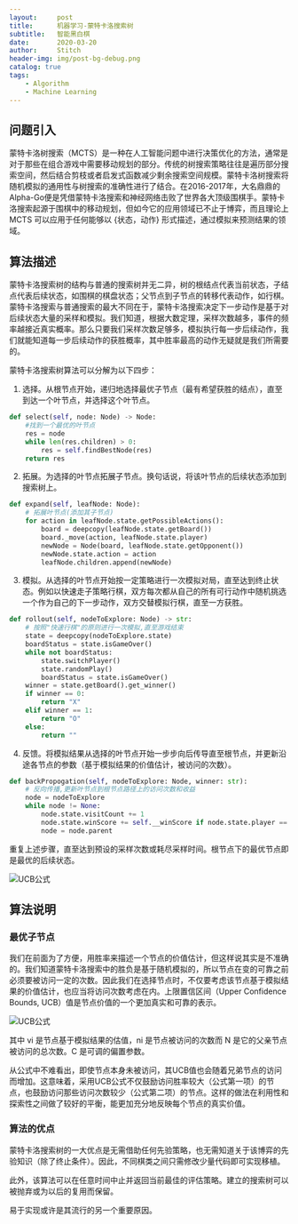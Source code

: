 ```yaml
---
layout:     post
title:      机器学习-蒙特卡洛搜索树
subtitle:   智能黑白棋
date:       2020-03-20
author:     Stitch
header-img: img/post-bg-debug.png
catalog: true
tags:
    - Algorithm
    - Machine Learning
--- 
```


## 问题引入 ##

蒙特卡洛树搜索（MCTS）是一种在人工智能问题中进行决策优化的方法，通常是对于那些在组合游戏中需要移动规划的部分。传统的树搜索策略往往是遍历部分搜索空间，然后结合剪枝或者启发式函数减少剩余搜索空间规模。蒙特卡洛树搜索将随机模拟的通用性与树搜索的准确性进行了结合。在2016-2017年，大名鼎鼎的Alpha-Go便是凭借蒙特卡洛搜索和神经网络击败了世界各大顶级围棋手。蒙特卡洛搜索起源于围棋中的移动规划，但如今它的应用领域已不止于博弈，而且理论上 MCTS 可以应用于任何能够以 {状态，动作} 形式描述，通过模拟来预测结果的领域。

## 算法描述 ##

蒙特卡洛搜索树的结构与普通的搜索树并无二异，树的根结点代表当前状态，子结点代表后续状态，如围棋的棋盘状态；父节点到子节点的转移代表动作，如行棋。蒙特卡洛搜索与普通搜索的最大不同在于，蒙特卡洛搜索决定下一步动作是基于对后续状态大量的采样和模拟。我们知道，根据大数定理，采样次数越多，事件的频率越接近真实概率。那么只要我们采样次数足够多，模拟执行每一步后续动作，我们就能知道每一步后续动作的获胜概率，其中胜率最高的动作无疑就是我们所需要的。

蒙特卡洛搜索树算法可以分解为以下四步：

1. 选择。从根节点开始，递归地选择最优子节点（最有希望获胜的结点），直至到达一个叶节点，并选择这个叶节点。
```python
def select(self, node: Node) -> Node:
    #找到一个最优的叶节点
    res = node
    while len(res.children) > 0:
        res = self.findBestNode(res)
    return res
```
2. 拓展。为选择的叶节点拓展子节点。换句话说，将该叶节点的后续状态添加到搜索树上。
```python
def expand(self, leafNode: Node):
    # 拓展叶节点(添加其子节点)
    for action in leafNode.state.getPossibleActions():
        board = deepcopy(leafNode.state.getBoard())
        board._move(action, leafNode.state.player)
        newNode = Node(board, leafNode.state.getOpponent())
        newNode.state.action = action
        leafNode.children.append(newNode)
```
3. 模拟。从选择的叶节点开始按一定策略进行一次模拟对局，直至达到终止状态。例如以快速走子策略行棋，双方每次都从自己的所有可行动作中随机挑选一个作为自己的下一步动作，双方交替模拟行棋，直至一方获胜。
```python
def rollout(self, nodeToExplore: Node) -> str:
    # 按照"快速行棋"的原则进行一次模拟,直至游戏结束
    state = deepcopy(nodeToExplore.state)
    boardStatus = state.isGameOver()
    while not boardStatus:
        state.switchPlayer()
        state.randomPlay()
        boardStatus = state.isGameOver()
    winner = state.getBoard().get_winner()
    if winner == 0:
        return "X"
    elif winner == 1:
        return "O"
    else:
        return ""
```
4. 反馈。将模拟结果从选择的叶节点开始一步步向后传导直至根节点，并更新沿途各节点的参数（基于模拟结果的价值估计，被访问的次数）。
```python
def backPropogation(self, nodeToExplore: Node, winner: str):
    # 反向传播,更新叶节点到根节点路径上的访问次数和收益
    node = nodeToExplore
    while node != None:
        node.state.visitCount += 1
        node.state.winScore += self.__winScore if node.state.player == winner else 0
        node = node.parent
```

重复上述步骤，直至达到预设的采样次数或耗尽采样时间。根节点下的最优节点即是最优的后续状态。

![UCB公式](https://raw.githubusercontent.com/StitchWuhula/StitchWuhula.github.io/master/img/2020-03-20/1.png)

## 算法说明 ##

### 最优子节点 ###

我们在前面为了方便，用胜率来描述一个节点的价值估计，但这样说其实是不准确的。我们知道蒙特卡洛搜索中的胜负是基于随机模拟的，所以节点在变的可靠之前必须要被访问一定的次数。因此我们在选择节点时，不仅要考虑该节点基于模拟结果的价值估计，也应当将访问次数考虑在内。上限置信区间（Upper Confidence Bounds, UCB）值是节点价值的一个更加真实和可靠的表示。

![UCB公式](https://raw.githubusercontent.com/StitchWuhula/StitchWuhula.github.io/master/img/2020-03-20/2.png)

其中 vi 是节点基于模拟结果的估值，ni 是节点被访问的次数而 N 是它的父亲节点被访问的总次数。C 是可调的偏置参数。

从公式中不难看出，即使节点本身未被访问，其UCB值也会随着兄弟节点的访问而增加。这意味着，采用UCB公式不仅鼓励访问胜率较大（公式第一项）的节点，也鼓励访问那些访问次数较少（公式第二项）的节点。这样的做法在利用性和探索性之间做了较好的平衡，能更加充分地反映每个节点的真实价值。

### 算法的优点 ###

蒙特卡洛搜索树的一大优点是无需借助任何先验策略，也无需知道关于该博弈的先验知识（除了终止条件）。因此，不同棋类之间只需修改少量代码即可实现移植。

此外，该算法可以在任意时间中止并返回当前最佳的评估策略。建立的搜索树可以被抛弃或为以后的复用而保留。

易于实现或许是其流行的另一个重要原因。